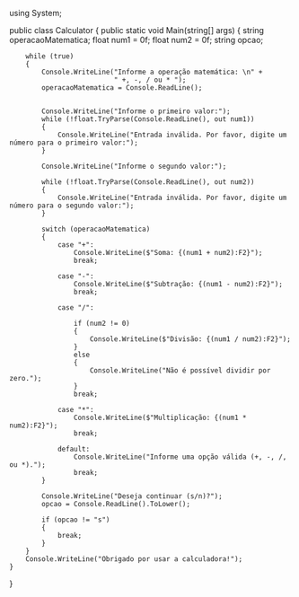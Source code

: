 using System;

public class Calculator
{
    public static void Main(string[] args)
    {
        string operacaoMatematica;
        float num1 = 0f;
        float num2 = 0f;
        string opcao;

        while (true)
        {
            Console.WriteLine("Informe a operação matemática: \n" +
                              " +, -, / ou * ");
            operacaoMatematica = Console.ReadLine();

           
            Console.WriteLine("Informe o primeiro valor:");
            while (!float.TryParse(Console.ReadLine(), out num1))
            {
                Console.WriteLine("Entrada inválida. Por favor, digite um número para o primeiro valor:");
            }

            Console.WriteLine("Informe o segundo valor:");
            
            while (!float.TryParse(Console.ReadLine(), out num2))
            {
                Console.WriteLine("Entrada inválida. Por favor, digite um número para o segundo valor:");
            }

            switch (operacaoMatematica)
            {
                case "+":
                    Console.WriteLine($"Soma: {(num1 + num2):F2}");
                    break;

                case "-":
                    Console.WriteLine($"Subtração: {(num1 - num2):F2}");
                    break;

                case "/":
                    
                    if (num2 != 0)
                    {
                        Console.WriteLine($"Divisão: {(num1 / num2):F2}");
                    }
                    else
                    {
                        Console.WriteLine("Não é possível dividir por zero.");
                    }
                    break;

                case "*":
                    Console.WriteLine($"Multiplicação: {(num1 * num2):F2}");
                    break;

                default:
                    Console.WriteLine("Informe uma opção válida (+, -, /, ou *).");
                    break;
            }

            Console.WriteLine("Deseja continuar (s/n)?");
            opcao = Console.ReadLine().ToLower(); 

            if (opcao != "s")
            {
                break;
            }
        }
        Console.WriteLine("Obrigado por usar a calculadora!");
    }
}
